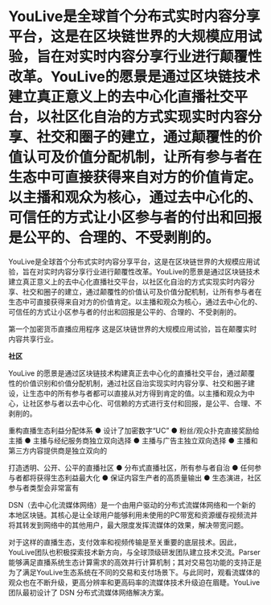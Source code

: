 # 

# YouLive是全球首个分布式实时内容分享平台，这是在区块链世界的大规模应用试验，旨在对实时内容分享行业进行颠覆性改革。YouLive的愿景是通过区块链技术建立真正意义上的去中心化直播社交平台，以社区化自治的方式实现实时内容分享、社交和圈子的建立，通过颠覆性的价值认可及价值分配机制，让所有参与者在生态中可直接获得来自对方的价值肯定。以主播和观众为核心，通过去中心化的、可信任的方式让小区参与者的付出和回报是公平的、合理的、不受剥削的。

YouLive是全球首个分布式实时内容分享平台，这是在区块链世界的大规模应用试验，旨在对实时内容分享行业进行颠覆性改革。YouLive的愿景是通过区块链技术建立真正意义上的去中心化直播社交平台，以社区化自治的方式实现实时内容分享、社交和圈子的建立，通过颠覆性的价值认可及价值分配机制，让所有参与者在生态中可直接获得来自对方的价值肯定。以主播和观众为核心，通过去中心化的、可信任的方式让小区参与者的付出和回报是公平的、合理的、不受剥削的。

第一个加密货币直播应用程序
这是区块链世界的大规模应用试验，旨在颠覆实时内容共享行业。

**社区**

YouLive 的愿景是通过区块链技术构建真正去中心化的直播社交平台，通过颠覆性的价值识别和价值分配机制，通过社区自治实现实时内容分享、社交和圈子建设，让生态中的所有参与者都可以直接从对方得到肯定的值。以主播和观众为中心，让社区参与者以去中心化、可信赖的方式进行支付和回报，是公平、合理、不剥削的。

重构直播生态利益分配体系
● 设计了加密数字“UC”
● 粉丝/观众扑克直接奖励给主播
● 主播与经纪服务商独立双向选择
● 主播与广告主独立双向选择
● 主播和第三方内容提供商是独立双向的

打造透明、公开、公平的直播社区
● 分布式直播社区，所有参与者自治
● 任何参与者都将获得生态利益最大化
● 保证内容生产者的高质量输出
● 生态演进，社区参与者类型会非常富有

DSN（去中心化流媒体网络）是一个由用户驱动的分布式流媒体网络和一个新的本地区块链。其核心是让全球用户能够利用未使用的PC带宽和资源缓存视频流并将其转发到网络中的其他用户，最大限度发挥流媒体的效果，解决带宽问题。

对于这样的直播生态，支付效率和视频传输是至关重要的底层技术。因此，YouLive团队也积极探索技术新方向，与全球顶级研发团队建立技术交流。Parser能够满足直播系统生态计算需求的高效并行计算机制；其对交易包功能的支持正是为了满足YouLive生态系统在不同的交易和支付场景下。与此同时，观看流媒体的观众也在不断升级，更高分辨率和更高码率的流媒体技术升级迫在眉睫。YouLive 团队最初设计了 DSN 分布式流媒体网络解决方案。

